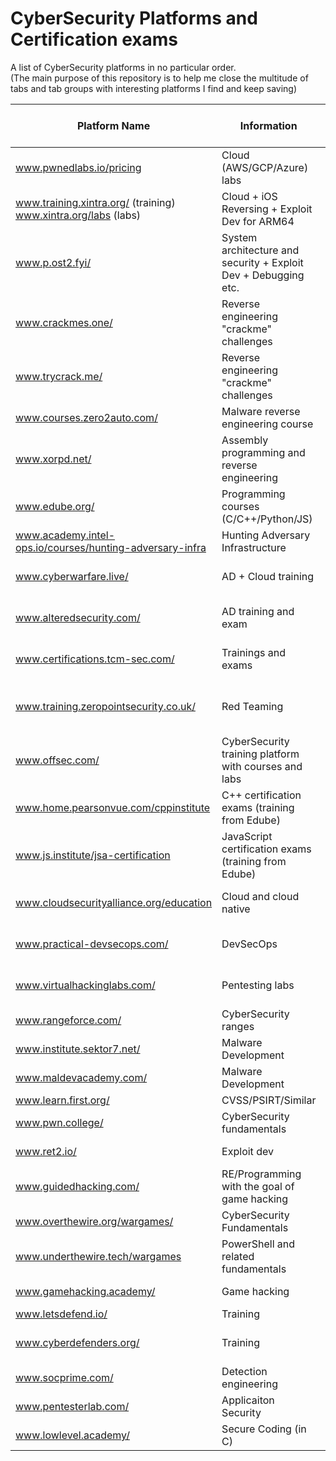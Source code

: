 # CyberSecurity Platforms and Certification exams

A list of CyberSecurity platforms in no particular order.  
(The main purpose of this repository is to help me close the multitude of tabs and tab groups with interesting platforms I find and keep saving)

| Platform Name | Information | Type | Certification Exam | Certificate of Completion | 
| ------------- | ----------- | ---- | ------------------ | --------------------------- |
| www.pwnedlabs.io/pricing | Cloud (AWS/GCP/Azure) labs | Range | No | ? |
| www.training.xintra.org/ (training) www.xintra.org/labs (labs)| Cloud + iOS Reversing + Exploit Dev for ARM64 | Course training and labs| ? | Yes |
| www.p.ost2.fyi/ | System architecture and security + Exploit Dev + Debugging etc.| Course training | No | Yes |
| www.crackmes.one/ | Reverse engineering "crackme" challenges | Range | No | No |
| www.trycrack.me/ | Reverse engineering "crackme" challenges | Range | No | No |
| www.courses.zero2auto.com/ | Malware reverse engineering course | Course training | Yes | Yes |
| www.xorpd.net/ | Assembly programming and reverse engineering | Learning platform | No | No |
| www.edube.org/| Programming courses (C/C++/Python/JS)| Free courses | Yes | No |
| www.academy.intel-ops.io/courses/hunting-adversary-infra | Hunting Adversary Infrastructure | Training course | No | Yes |
| www.cyberwarfare.live/ | AD + Cloud training | Labs + Certificaiton Exams | Yes | ? |
| www.alteredsecurity.com/ | AD training and exam | Labs + Certification Exams | Yes | Yes |
| www.certifications.tcm-sec.com/ | Trainings and exams | Courses + Certification Exams | Yes | Yes |
| www.training.zeropointsecurity.co.uk/ | Red Teaming | Courses + Labs + Certification Exams | Yes | ? |
| www.offsec.com/ | CyberSecurity training platform with courses and labs | Course + Labs + Certificaiton Exams | Yes | ? |
| www.home.pearsonvue.com/cppinstitute | C++ certification exams (training from Edube) | Certification | Yes | No |
| www.js.institute/jsa-certification | JavaScript certification exams (training from Edube) | Certification | Yes | No |
| www.cloudsecurityalliance.org/education | Cloud and cloud native | Certification exams + training | Yes | No |
| www.practical-devsecops.com/ | DevSecOps | Certification exams + training | Yes | No |
| www.virtualhackinglabs.com/ | Pentesting labs | Labs + Certification Exam | Yes | ? |
| www.rangeforce.com/ | CyberSecurity ranges | Labs + Challenges | No | Yes |
| www.institute.sektor7.net/ | Malware Development | Course + Labs | ? | Yes |
| www.maldevacademy.com/ | Malware Development | Course | ? | ? |
| www.learn.first.org/ | CVSS/PSIRT/Similar | Course | No | Yes |
| www.pwn.college/ | CyberSecurity fundamentals | Course and labs | No | No |
| www.ret2.io/ | Exploit dev | Course + Labs | No | ? |
| www.guidedhacking.com/ | RE/Programming with the goal of game hacking | Guides and tutorials + YT videos | No | No |
| www.overthewire.org/wargames/ | CyberSecurity Fundamentals | Labs | No | No |
| www.underthewire.tech/wargames | PowerShell and related fundamentals | Labs | No | No |
| www.gamehacking.academy/ | Game hacking | Guides and tutorials | No | No |
| www.letsdefend.io/ | Training | Labs | ? | ? |
| www.cyberdefenders.org/ | Training | Labs + Certification Exams | Yes | ? |
| www.socprime.com/ | Detection engineering | Detection rulles | No | No |
| www.pentesterlab.com/ | Applicaiton Security | Labs + guides | No | Yes |
| www.lowlevel.academy/ | Secure Coding (in C) | Courses + projects | ? | ? |
